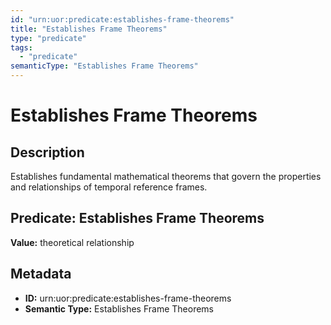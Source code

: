 ```yaml
---
id: "urn:uor:predicate:establishes-frame-theorems"
title: "Establishes Frame Theorems"
type: "predicate"
tags:
  - "predicate"
semanticType: "Establishes Frame Theorems"
---
```


# Establishes Frame Theorems

## Description

Establishes fundamental mathematical theorems that govern the properties and relationships of temporal reference frames.

## Predicate: Establishes Frame Theorems

**Value:** theoretical relationship

## Metadata

- **ID:** urn:uor:predicate:establishes-frame-theorems
- **Semantic Type:** Establishes Frame Theorems
